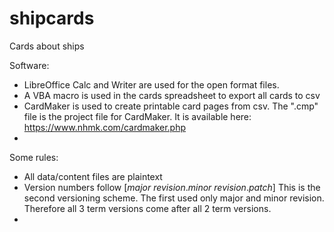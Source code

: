 # shipcards
Cards about ships

Software:
- LibreOffice Calc and Writer are used for the open format files.
- A VBA macro is used in the cards spreadsheet to export all cards to csv
- CardMaker is used to create printable card pages from csv. The ".cmp" file is the project file for CardMaker.
  It is available here: https://www.nhmk.com/cardmaker.php
- 
Some rules:
- All data/content files are plaintext
- Version numbers follow [*major revision*.*minor revision*.*patch*] 
  This is the second versioning scheme. 
  The first used only major and minor revision. 
  Therefore all 3 term versions come after all 2 term versions.
- 
